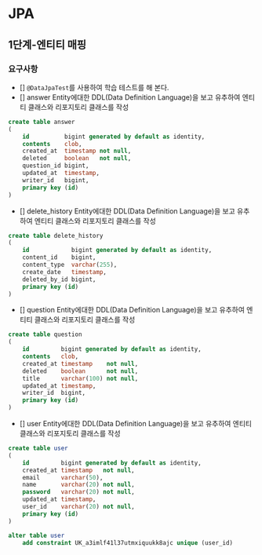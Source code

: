 # JPA
## 1단계-엔티티 매핑
### 요구사항
- [] `@DataJpaTest`를 사용하여 학습 테스트를 해 본다.
- [] answer Entity에대한 DDL(Data Definition Language)을 보고 유추하여 엔티티 클래스와 리포지토리 클래스를 작성
```SQL
create table answer
(
    id          bigint generated by default as identity,
    contents    clob,
    created_at  timestamp not null,
    deleted     boolean   not null,
    question_id bigint,
    updated_at  timestamp,
    writer_id   bigint,
    primary key (id)
)
```
- [] delete_history Entity에대한 DDL(Data Definition Language)을 보고 유추하여 엔티티 클래스와 리포지토리 클래스를 작성
```SQL
create table delete_history
(
    id            bigint generated by default as identity,
    content_id    bigint,
    content_type  varchar(255),
    create_date   timestamp,
    deleted_by_id bigint,
    primary key (id)
)
```
- [] question Entity에대한 DDL(Data Definition Language)을 보고 유추하여 엔티티 클래스와 리포지토리 클래스를 작성
```SQL
create table question
(
    id         bigint generated by default as identity,
    contents   clob,
    created_at timestamp    not null,
    deleted    boolean      not null,
    title      varchar(100) not null,
    updated_at timestamp,
    writer_id  bigint,
    primary key (id)
)
```
- [] user Entity에대한 DDL(Data Definition Language)을 보고 유추하여 엔티티 클래스와 리포지토리 클래스를 작성
```SQL
create table user
(
    id         bigint generated by default as identity,
    created_at timestamp   not null,
    email      varchar(50),
    name       varchar(20) not null,
    password   varchar(20) not null,
    updated_at timestamp,
    user_id    varchar(20) not null,
    primary key (id)
)

alter table user
    add constraint UK_a3imlf41l37utmxiquukk8ajc unique (user_id)
```